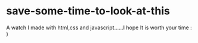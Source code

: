 # save-some-time-to-look-at-this
A watch I made with html,css and javascript......I hope It is worth your time : )

